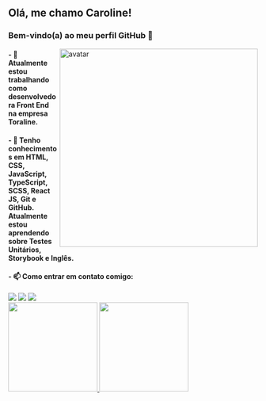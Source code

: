 ## Olá, me chamo Caroline! 
### Bem-vindo(a) ao meu perfil GitHub 👋

<img align="right" alt="avatar" src="https://user-images.githubusercontent.com/91106093/178986405-139b0aa9-0ca7-49bb-9f42-70dab2456fd4.png" width="400px" />

#### - 🔭 Atualmente estou trabalhando como desenvolvedora Front End na empresa Toraline.
#### - 🌱 Tenho conhecimentos em HTML, CSS, JavaScript, TypeScript, SCSS, React JS, Git e GitHub. Atualmente estou aprendendo sobre Testes Unitários, Storybook e Inglês.
#### - 📫 Como entrar em contato comigo: 
<div>
<a href="https://www.instagram.com/carolineambar_" target="_blank"><img src="https://img.shields.io/badge/-Instagram-%23E4405F?style=for-the-badge&logo=instagram&logoColor=white" target="_blank"></a>
<a href = "mailto:ambar.caroline@gmail.com"><img src="https://img.shields.io/badge/Gmail-D14836?style=for-the-badge&logo=gmail&logoColor=white" target="_blank"></a>
<a href="https://www.linkedin.com/in/caroline-ambar-22ab95a2" target="_blank"><img src="https://img.shields.io/badge/-LinkedIn-%230077B5?style=for-the-badge&logo=linkedin&logoColor=white" target="_blank"></a>   
</div>

<div>
<a href="https://github.com/carolineambar">
<img height="180em" src="https://github-readme-stats.vercel.app/api/top-langs/?username=carolineambar&layout=compact&langs_count=7&theme=dracula"/>
<img height="180em" src="https://github-readme-stats.vercel.app/api?username=carolineambar&show_icons=true&theme=dracula&include_all_commits=true&count_private=true"/>
</div>

<!--
**carolineambar/carolineambar** is a ✨ _special_ ✨ repository because its `README.md` (this file) appears on your GitHub profile.

Here are some ideas to get you started:

- 🔭 I’m currently working on ...
- 🌱 I’m currently learning ...
- 👯 I’m looking to collaborate on ...
- 🤔 I’m looking for help with ...
- 💬 Ask me about ...
- 📫 How to reach me: ...
- 😄 Pronouns: ...
- ⚡ Fun fact: ...
-->
